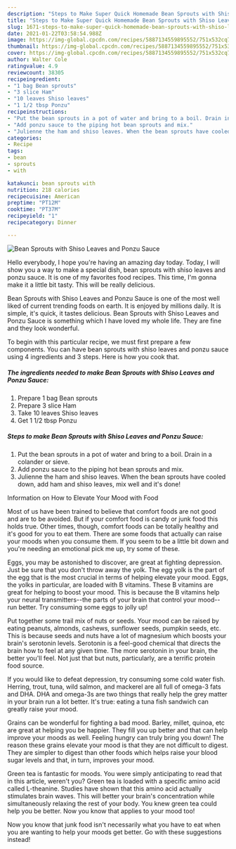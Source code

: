 ```yaml
---
description: "Steps to Make Super Quick Homemade Bean Sprouts with Shiso Leaves and Ponzu Sauce"
title: "Steps to Make Super Quick Homemade Bean Sprouts with Shiso Leaves and Ponzu Sauce"
slug: 1671-steps-to-make-super-quick-homemade-bean-sprouts-with-shiso-leaves-and-ponzu-sauce
date: 2021-01-22T03:58:54.988Z
image: https://img-global.cpcdn.com/recipes/5887134559895552/751x532cq70/bean-sprouts-with-shiso-leaves-and-ponzu-sauce-recipe-main-photo.jpg
thumbnail: https://img-global.cpcdn.com/recipes/5887134559895552/751x532cq70/bean-sprouts-with-shiso-leaves-and-ponzu-sauce-recipe-main-photo.jpg
cover: https://img-global.cpcdn.com/recipes/5887134559895552/751x532cq70/bean-sprouts-with-shiso-leaves-and-ponzu-sauce-recipe-main-photo.jpg
author: Walter Cole
ratingvalue: 4.9
reviewcount: 38305
recipeingredient:
- "1 bag Bean sprouts"
- "3 slice Ham"
- "10 leaves Shiso leaves"
- "1 1/2 tbsp Ponzu"
recipeinstructions:
- "Put the bean sprouts in a pot of water and bring to a boil. Drain in a colander or sieve."
- "Add ponzu sauce to the piping hot bean sprouts and mix."
- "Julienne the ham and shiso leaves. When the bean sprouts have cooled down, add ham and shiso leaves, mix well and it&#39;s done!"
categories:
- Recipe
tags:
- bean
- sprouts
- with

katakunci: bean sprouts with 
nutrition: 218 calories
recipecuisine: American
preptime: "PT12M"
cooktime: "PT37M"
recipeyield: "1"
recipecategory: Dinner

---
```



![Bean Sprouts with Shiso Leaves and Ponzu Sauce](https://img-global.cpcdn.com/recipes/5887134559895552/751x532cq70/bean-sprouts-with-shiso-leaves-and-ponzu-sauce-recipe-main-photo.jpg)

Hello everybody, I hope you're having an amazing day today. Today, I will show you a way to make a special dish, bean sprouts with shiso leaves and ponzu sauce. It is one of my favorites food recipes. This time, I'm gonna make it a little bit tasty. This will be really delicious.

Bean Sprouts with Shiso Leaves and Ponzu Sauce is one of the most well liked of current trending foods on earth. It is enjoyed by millions daily. It is simple, it's quick, it tastes delicious. Bean Sprouts with Shiso Leaves and Ponzu Sauce is something which I have loved my whole life. They are fine and they look wonderful.




To begin with this particular recipe, we must first prepare a few components. You can have bean sprouts with shiso leaves and ponzu sauce using 4 ingredients and 3 steps. Here is how you cook that.

<!--inarticleads1-->

##### The ingredients needed to make Bean Sprouts with Shiso Leaves and Ponzu Sauce:

1. Prepare 1 bag Bean sprouts
1. Prepare 3 slice Ham
1. Take 10 leaves Shiso leaves
1. Get 1 1/2 tbsp Ponzu




<!--inarticleads2-->

##### Steps to make Bean Sprouts with Shiso Leaves and Ponzu Sauce:

1. Put the bean sprouts in a pot of water and bring to a boil. Drain in a colander or sieve.
1. Add ponzu sauce to the piping hot bean sprouts and mix.
1. Julienne the ham and shiso leaves. When the bean sprouts have cooled down, add ham and shiso leaves, mix well and it&#39;s done!




Information on How to Elevate Your Mood with Food


Most of us have been trained to believe that comfort foods are not good and are to be avoided. But if your comfort food is candy or junk food this holds true. Other times, though, comfort foods can be totally healthy and it's good for you to eat them. There are some foods that actually can raise your moods when you consume them. If you seem to be a little bit down and you're needing an emotional pick me up, try some of these.

Eggs, you may be astonished to discover, are great at fighting depression. Just be sure that you don't throw away the yolk. The egg yolk is the part of the egg that is the most crucial in terms of helping elevate your mood. Eggs, the yolks in particular, are loaded with B vitamins. These B vitamins are great for helping to boost your mood. This is because the B vitamins help your neural transmitters--the parts of your brain that control your mood--run better. Try consuming some eggs to jolly up!

Put together some trail mix of nuts or seeds. Your mood can be raised by eating peanuts, almonds, cashews, sunflower seeds, pumpkin seeds, etc. This is because seeds and nuts have a lot of magnesium which boosts your brain's serotonin levels. Serotonin is a feel-good chemical that directs the brain how to feel at any given time. The more serotonin in your brain, the better you'll feel. Not just that but nuts, particularly, are a terrific protein food source.

If you would like to defeat depression, try consuming some cold water fish. Herring, trout, tuna, wild salmon, and mackerel are all full of omega-3 fats and DHA. DHA and omega-3s are two things that really help the grey matter in your brain run a lot better. It's true: eating a tuna fish sandwich can greatly raise your mood. 

Grains can be wonderful for fighting a bad mood. Barley, millet, quinoa, etc are great at helping you be happier. They fill you up better and that can help improve your moods as well. Feeling hungry can truly bring you down! The reason these grains elevate your mood is that they are not difficult to digest. They are simpler to digest than other foods which helps raise your blood sugar levels and that, in turn, improves your mood.

Green tea is fantastic for moods. You were simply anticipating to read that in this article, weren't you? Green tea is loaded with a specific amino acid called L-theanine. Studies have shown that this amino acid actually stimulates brain waves. This will better your brain's concentration while simultaneously relaxing the rest of your body. You knew green tea could help you be better. Now you know that applies to your mood too!

Now you know that junk food isn't necessarily what you have to eat when you are wanting to help your moods get better. Go  with  these suggestions  instead!

